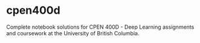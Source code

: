 # cpen400d
Complete notebook solutions for CPEN 400D - Deep Learning assignments and coursework at the University of British Columbia. 
